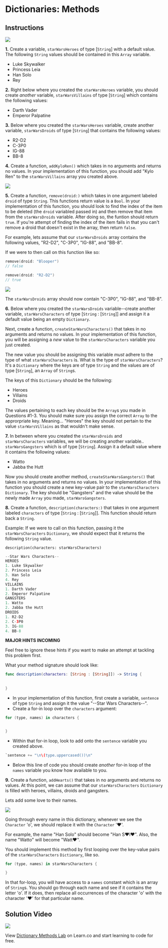 # Dictionaries: Methods

## Instructions

![](http://i.imgur.com/kXXcO1R.jpg?1)

**1.** Create a variable, `starWarsHeroes` of type [`String`] with a default value. The following `String` values should be contained in this `Array` variable.
* Luke Skywalker
* Princess Leia
* Han Solo
* Rey

**2.** Right below where you created the `starWarsHeroes` variable, you should create _another_ variable, `starWarsVillains` of type [`String`] which contains the following values:
* Darth Vader
* Emperor Palpatine

**3.** Below where you created the `starWarsHeroes` variable, create another variable, `starWarsDroids` of type [`String`] that contains the following values:
* R2-D2
* C-3P0
* IG-88
* BB-8

**4.** Create a function, `addKyloRen()` which takes in no arguments and returns no values. In your implementation of this function, you should add "Kylo Ren" to the `starWarsVillains` array you created above.

![](http://i.imgur.com/azURyRS.jpg?1)

**5.** Create a function, `remove(droid:)` which takes in one argument labeled `droid` of type `String`. This functions return value is a `Bool`. In your implementation of this function, you should look to find the index of the item to be deleted (the `droid` variabled passed in) and then remove that item from the `starWarsDroids` variable.  After doing so, the funtion should return `true`. If you're attempt of finding the index of the item fails in that you can't remove a droid that doesn't exist in the array, then return `false`.

For example, lets assume that our `starWarsDroids` array contains the following values, "R2-D2", "C-3P0", "IG-88", and "BB-8".

If we were to then call on this function like so:  

```swift
remove(droid: "Blooper")
// false

remove(droid: "R2-D2")
// true
```

![](http://i.imgur.com/Ui8RPf9.jpg?1)

The `starWarsDroids` array should now contain "C-3P0", "IG-88", and "BB-8". 

**6.** Below where you created the `starWarsDroids` variable--create another variable, `starWarsCharacters` of type [`String` : [`String`]] and assign it a default value being an empty `Dictionary`.

Next, create a function, `createStarWarsCharacters()` that takes in no arguments and returns no values. In your implementation of this function, you will be assigning a _new_ value to the `starWarsCharacters` variable you just created.

The new value you should be assigning this variable _must_ adhere to the type of what `starWarsCharacters` is. What is the type of `starWarsCharacters`? It's a `Dictionary` where the keys are of type `String` and the values are of type [`String`], an `Array` of `String`s.

The keys of this `Dictionary` should be the following:
* Heroes
* Villains
* Droids

The values pertaining to each key should be the `Array`s you made in Questions #1-3. You should make sure you assign the correct `Array` to the approrpriate key. Meaning... "Heroes" the key should not pertain to the value `starWarsVillains` as that wouldn't make sense.
 
**7.** In between where you created the `starWarsDroids` and `starWarsCharacters` variables, we will be creating another variable.. `starWarsGangsters` which is of type [`String`]. Assign it a default value where it contains the following values:
* Watto
* Jabba the Hutt

Now you should create another method, `createStarWarsGangsters()` that takes in no arguments and returns no values. In your implementation of this function you should create a new key-value pair to the `starWarsCharacters` `Dictionary`. The key should be "Gangsters" and the value should be the newly made `Array` you made, `starWarsGangsters`.

**8.** Create a function, `description(characters:)` that takes in one argument labeled `characters` of type [`String` : [`String`]]. This function should return back a `String`.

Example: If we were to call on this function, passing it the `starWarsCharacters` `Dictionary`, we should expect that it returns the following `String` value.

`description(characters: starWarsCharacters)`

```swift
--Star Wars Characters--
HEROES
1. Luke Skywalker
2. Princess Leia
3. Han Solo
4. Rey
VILLAINS
1. Darth Vader
2. Emperor Palpatine
GANGSTERS
1. Watto
2. Jabba the Hutt
DROIDS
1. R2-D2
2. C-3P0
3. IG-88
4. BB-8
```

**MAJOR HINTS INCOMING**

Feel free to ignore these hints if you want to make an attempt at tackling this problem first.

What your method signature should look like:

```swift
func description(characters: [String : [String]]) -> String {
       
		
}
```

* In your implementation of this function, first create a variable, `sentence` of type `String` and assign it the value "--Star Wars Characters--".
* Create a for-in loop over the `characters` argument:

```swift
for (type, names) in characters {


}
```

* Within that for-in loop, look to add onto the `sentence` variable you created above.

```swift
`sentence += "\n\(type.uppercased())\n"
```
* Below this line of code you should create _another_ for-in loop of the `names` variable you know how available to you.

**9.** Create a function, `addHearts()` that takes in no arguments and returns no values. At this point, we can assume that our `starWarsCharacters` `Dictionary` is filled with heroes, villains, droids and gangsters.

Lets add some love to their names.

![](http://i.imgur.com/YjoOjE7.jpg?1)

Going through every name in this dictionary, whenever we see the `Character` 'o', we should replace it with the `Character` '❤️'.

For example, the name "Han Solo" should become "Han S❤️l❤️". Also, the name "Watto" will become "Watt❤️".

You should implement this method by first looping over the key-value pairs of the `starWarsCharacters` `Dictionary`, like so.

```swift
for (type, names) in starWarsCharacters {

}
```

In that for-loop, you will have access to a `names` constant which is an array of `String`s. You should go through each name and see if it contains the letter 'o'. If it does, then replace all occurrences of the character 'o' with the character '❤️' for that particular name.

## Solution Video

[![](http://img.youtube.com/vi/Iyeujaeniyo/0.jpg)](https://www.youtube.com/watch?v=Iyeujaeniyo "")

<p class='util--hide'>View <a href='https://learn.co/lessons/swift-dictionaryMethods-lab'>Dictionary Methods Lab</a> on Learn.co and start learning to code for free.</p>
